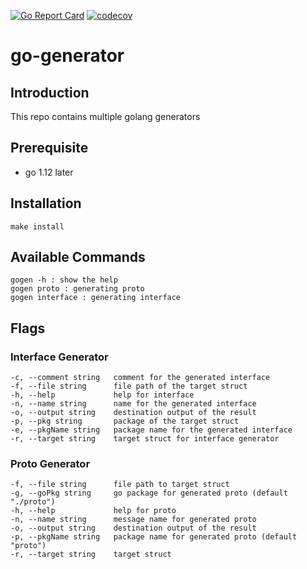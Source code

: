 [![Go Report Card](https://goreportcard.com/badge/github.com/caudaganesh/go-generator)](https://goreportcard.com/report/github.com/caudaganesh/go-generator)
[![codecov](https://codecov.io/gh/caudaganesh/go-generator/branch/master/graph/badge.svg?token=TJXKV5O5EL)](https://codecov.io/gh/caudaganesh/go-generator)

# go-generator

## Introduction

This repo contains multiple golang generators

## Prerequisite
- go 1.12 later

## Installation
    make install

## Available Commands
    gogen -h : show the help
    gogen proto : generating proto
    gogen interface : generating interface

## Flags
### Interface Generator
    -c, --comment string   comment for the generated interface
    -f, --file string      file path of the target struct
    -h, --help             help for interface
    -n, --name string      name for the generated interface
    -o, --output string    destination output of the result
    -p, --pkg string       package of the target struct
    -e, --pkgName string   package name for the generated interface
    -r, --target string    target struct for interface generator

### Proto Generator
    -f, --file string      file path to target struct
    -g, --goPkg string     go package for generated proto (default "./proto")
    -h, --help             help for proto
    -n, --name string      message name for generated proto
    -o, --output string    destination output of the result
    -p, --pkgName string   package name for generated proto (default "proto")
    -r, --target string    target struct